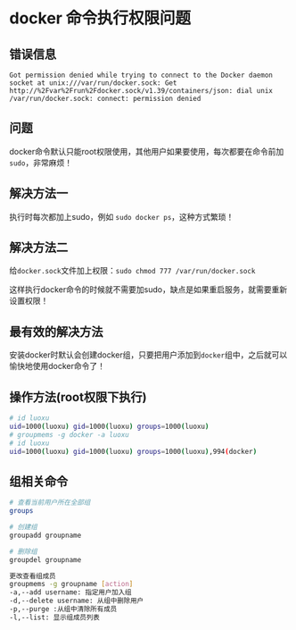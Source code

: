 # docker 命令执行权限问题

## 错误信息

    Got permission denied while trying to connect to the Docker daemon socket at unix:///var/run/docker.sock: Get http://%2Fvar%2Frun%2Fdocker.sock/v1.39/containers/json: dial unix /var/run/docker.sock: connect: permission denied

## 问题

docker命令默认只能root权限使用，其他用户如果要使用，每次都要在命令前加`sudo`，非常麻烦！

## 解决方法一

执行时每次都加上sudo，例如 `sudo docker ps`，这种方式繁琐！

## 解决方法二

给`docker.sock`文件加上权限：`sudo chmod 777 /var/run/docker.sock`

这样执行docker命令的时候就不需要加sudo，缺点是如果重启服务，就需要重新设置权限！

## 最有效的解决方法

安装docker时默认会创建docker组，只要把用户添加到`docker`组中，之后就可以愉快地使用docker命令了！

## 操作方法(root权限下执行)

```bash
# id luoxu
uid=1000(luoxu) gid=1000(luoxu) groups=1000(luoxu)
# groupmems -g docker -a luoxu
# id luoxu
uid=1000(luoxu) gid=1000(luoxu) groups=1000(luoxu),994(docker)
```

## 组相关命令

```bash
# 查看当前用户所在全部组
groups

# 创建组
groupadd groupname

# 删除组
groupdel groupname

更改查看组成员
groupmems -g groupname [action]
-a,--add username: 指定用户加入组
-d,--delete username: 从组中删除用户
-p,--purge :从组中清除所有成员
-l,--list: 显示组成员列表
```

